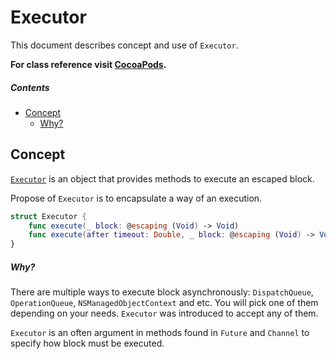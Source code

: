 # Executor
This document describes concept and use of `Executor`.

**For class reference visit [CocoaPods](http://cocoadocs.org/docsets/AsyncNinja/0.4.5/Structs/Executor.html).** 

##### Contents
* [Concept](#concept)
    * [Why?](#why)

## Concept
[`Executor`](https://github.com/AsyncNinja/AsyncNinja/blob/master/Documentation/Executor.md) is an object that provides methods to execute an escaped block.

Propose of `Executor` is to encapsulate a way of an execution.
```swift
struct Executor {
    func execute(_ block: @escaping (Void) -> Void)
    func execute(after timeout: Double, _ block: @escaping (Void) -> Void)
}
```

##### Why?
There are multiple ways to execute block asynchronously: `DispatchQueue`, `OperationQueue`, `NSManagedObjectContext` and etc. You will pick one of them depending on your needs. `Executor` was introduced to accept any of them.

`Executor` is an often argument in methods found in `Future` and `Channel` to specify how block must be executed.
